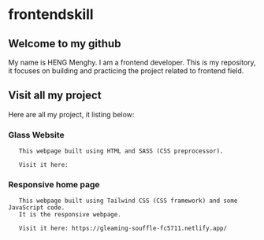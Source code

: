 # frontendskill

## Welcome to my github
   My name is HENG Menghy. I am a frontend developer.
   This is my repository, it focuses on building and practicing the project related to frontend field.

## Visit all my project
   Here are all my project, it listing below:
   
   ### Glass Website
       This webpage built using HTML and SASS (CSS preprocessor).
       
       Visit it here: 

   
   ### Responsive home page
       This webpage built using Tailwind CSS (CSS framework) and some JavaScript code.
       It is the responsive webpage.
       
       Visit it here: https://gleaming-souffle-fc5711.netlify.app/
